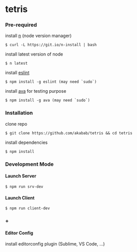 # tetris


### Pre-required

install [n](https://github.com/tj/n) (node version manager)
```
$ curl -L https://git.io/n-install | bash
```
install latest version of node
```
$ n latest
```

install [eslint](http://eslint.org/docs/user-guide/getting-started)
```
$ npm install -g eslint (may need `sudo`)
```

install [ava](https://github.com/avajs/ava) for testing purpose
```
$ npm install -g ava (may need `sudo`)
```

### Installation

clone repo
```
$ git clone https://github.com/akabab/tetris && cd tetris
```

install dependencies
```
$ npm install
```

### Development Mode

#### Launch Server

```
$ npm run srv-dev
```

#### Launch Client

```
$ npm run client-dev
```

### +

#### Editor Config

install editorconfig plugin (Sublime, VS Code, ...)

